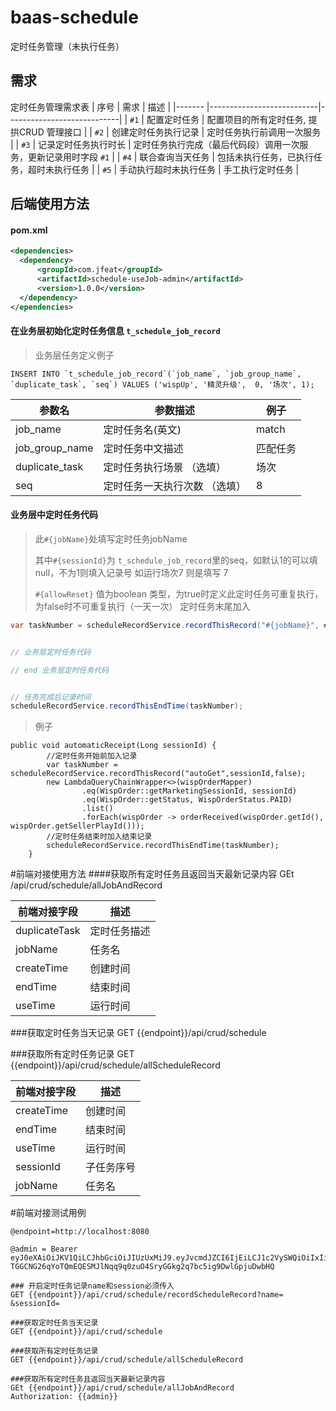 # baas-schedule
定时任务管理（未执行任务）

## 需求

定时任务管理需求表
|  序号  | 需求                       | 描述                       |
|------- |---------------------------|----------------------------|
| `#1`   | 配置定时任务               | 配置项目的所有定时任务, 提拱CRUD 管理接口 |
| `#2`   | 创建定时任务执行记录        | 定时任务执行前调用一次服务   |
| `#3`   | 记录定时任务执行时长        | 定时任务执行完成（最后代码段）调用一次服务，更新记录用时字段 `#1` |
| `#4`   | 联合查询当天任务            | 包括未执行任务，已执行任务，超时未执行任务 |
| `#5`   | 手动执行超时未执行任务      |  手工执行定时任务  |


## 后端使用方法


#### pom.xml
```xml
<dependencies>
  <dependency>
      <groupId>com.jfeat</groupId>
      <artifactId>schedule-useJob-admin</artifactId>
      <version>1.0.0</version>
  </dependency>
</ependencies>
```

#### 在业务层初始化定时任务信息 `t_schedule_job_record`
> 业务层任务定义例子
```
INSERT INTO `t_schedule_job_record`(`job_name`, `job_group_name`, `duplicate_task`, `seq`) VALUES ('wispUp', '精灵升级',  0, '场次', 1);
```
| 参数名           | 参数描述            |例子|
|---------------|-----------------|-----|
| job_name      | 定时任务名(英文)       |match|
| job_group_name | 定时任务中文描述        |匹配任务|
| duplicate_task | 定时任务执行场景 （选填）   |场次|
| seq           | 定时任务一天执行次数 （选填） |8|


#### 业务层中定时任务代码

>
> 此`#{jobName}`处填写定时任务jobName
>
> 其中`#{sessionId}`为 `t_schedule_job_record`里的seq，如默认1的可以填null，不为1则填入记录号 如运行场次7 则是填写 7
>
> `#{allowReset}` 值为boolean 类型，为true时定义此定时任务可重复执行，为false时不可重复执行（一天一次）
>  定时任务末尾加入

```java 
var taskNumber = scheduleRecordService.recordThisRecord("#{jobName}", #{sessionId)}, #{allowReset});


// 业务层定时任务代码

// end 业务层定时任务代码


// 任务完成后记录时间
scheduleRecordService.recordThisEndTime(taskNumber);
```

>例子
```
public void automaticReceipt(Long sessionId) {
        //定时任务开始前加入记录
        var taskNumber = scheduleRecordService.recordThisRecord("autoGet",sessionId,false);
        new LambdaQueryChainWrapper<>(wispOrderMapper)
                .eq(WispOrder::getMarketingSessionId, sessionId)
                .eq(WispOrder::getStatus, WispOrderStatus.PAID)
                .list()
                .forEach(wispOrder -> orderReceived(wispOrder.getId(), wispOrder.getSellerPlayId()));
        //定时任务结束时加入结束记录
        scheduleRecordService.recordThisEndTime(taskNumber);
    }
```

#前端对接使用方法
####获取所有定时任务且返回当天最新记录内容
GEt   /api/crud/schedule/allJobAndRecord

| 前端对接字段        | 描述     |
|---------------|--------|
| duplicateTask | 定时任务描述 |
| jobName  | 任务名    |
 |createTime| 创建时间   |
|endTime | 结束时间   |
|useTime | 运行时间   |

###获取定时任务当天记录
GET {{endpoint}}/api/crud/schedule

###获取所有定时任务记录
GET {{endpoint}}/api/crud/schedule/allScheduleRecord

| 前端对接字段     | 描述    |
|------------|-------|
| createTime | 创建时间  |
| endTime    | 结束时间  |
| useTime    | 运行时间  |
| sessionId  | 子任务序号 |
| jobName    | 任务名   |


#前端对接测试用例

```
@endpoint=http://localhost:8080

@admin = Bearer eyJ0eXAiOiJKV1QiLCJhbGciOiJIUzUxMiJ9.eyJvcmdJZCI6IjEiLCJ1c2VySWQiOiIxIiwidGVuYW50T3JnSWQiOjEsImFjY291bnQiOiJhZG1pbiIsInVzZXJUeXBlIjoxMDAsImRldlVzZXJUeXBlIjowLCJiVXNlclR5cGUiOiJTWVNURU0iLCJpYXQiOjE2NDg0MzE4OTQsImp0aSI6IjEiLCJzdWIiOiJhZG1pbiIsImV4cCI6MTY0ODY5MTA5NH0.e6iAmvMy_PX43pRCpczxrFiCCg-TGGCNG26qYoTQmEQESMJlNqq9q0zuO4SryGGkg2q7bc5ig9DwlGpjuDwbHQ

### 开启定时任务记录name和session必须传入
GET {{endpoint}}/api/crud/schedule/recordScheduleRecord?name= &sessionId=

###获取定时任务当天记录
GET {{endpoint}}/api/crud/schedule

###获取所有定时任务记录
GET {{endpoint}}/api/crud/schedule/allScheduleRecord

###获取所有定时任务且返回当天最新记录内容
GEt {{endpoint}}/api/crud/schedule/allJobAndRecord
Authorization: {{admin}}
```
